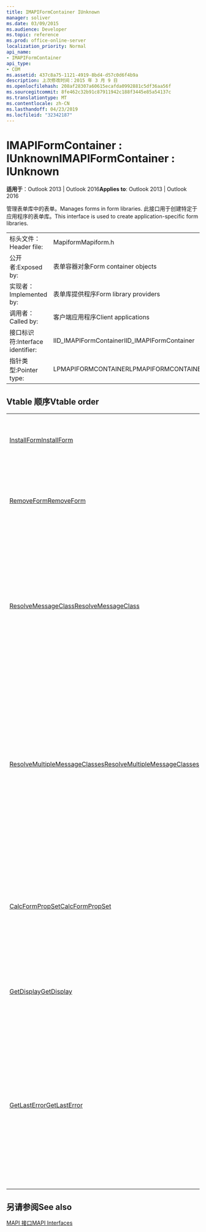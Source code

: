 ```yaml
---
title: IMAPIFormContainer IUnknown
manager: soliver
ms.date: 03/09/2015
ms.audience: Developer
ms.topic: reference
ms.prod: office-online-server
localization_priority: Normal
api_name:
- IMAPIFormContainer
api_type:
- COM
ms.assetid: 437c8a75-1121-4919-8bd4-d57c0d6f4b9a
description: 上次修改时间：2015 年 3 月 9 日
ms.openlocfilehash: 208af28307a60615ecafda0992881c5df36aa56f
ms.sourcegitcommit: 8fe462c32b91c87911942c188f3445e85a54137c
ms.translationtype: MT
ms.contentlocale: zh-CN
ms.lasthandoff: 04/23/2019
ms.locfileid: "32342187"
---
```

# <a name="imapiformcontainer--iunknown"></a><span data-ttu-id="d4479-103">IMAPIFormContainer : IUnknown</span><span class="sxs-lookup"><span data-stu-id="d4479-103">IMAPIFormContainer : IUnknown</span></span>

  
  
<span data-ttu-id="d4479-104">**适用于**：Outlook 2013 | Outlook 2016</span><span class="sxs-lookup"><span data-stu-id="d4479-104">**Applies to**: Outlook 2013 | Outlook 2016</span></span> 
  
<span data-ttu-id="d4479-105">管理表单库中的表单。</span><span class="sxs-lookup"><span data-stu-id="d4479-105">Manages forms in form libraries.</span></span> <span data-ttu-id="d4479-106">此接口用于创建特定于应用程序的表单库。</span><span class="sxs-lookup"><span data-stu-id="d4479-106">This interface is used to create application-specific form libraries.</span></span> 
  
|||
|:-----|:-----|
|<span data-ttu-id="d4479-107">标头文件：</span><span class="sxs-lookup"><span data-stu-id="d4479-107">Header file:</span></span>  <br/> |<span data-ttu-id="d4479-108">Mapiform</span><span class="sxs-lookup"><span data-stu-id="d4479-108">Mapiform.h</span></span>  <br/> |
|<span data-ttu-id="d4479-109">公开者:</span><span class="sxs-lookup"><span data-stu-id="d4479-109">Exposed by:</span></span>  <br/> |<span data-ttu-id="d4479-110">表单容器对象</span><span class="sxs-lookup"><span data-stu-id="d4479-110">Form container objects</span></span>  <br/> |
|<span data-ttu-id="d4479-111">实现者：</span><span class="sxs-lookup"><span data-stu-id="d4479-111">Implemented by:</span></span>  <br/> |<span data-ttu-id="d4479-112">表单库提供程序</span><span class="sxs-lookup"><span data-stu-id="d4479-112">Form library providers</span></span>  <br/> |
|<span data-ttu-id="d4479-113">调用者：</span><span class="sxs-lookup"><span data-stu-id="d4479-113">Called by:</span></span>  <br/> |<span data-ttu-id="d4479-114">客户端应用程序</span><span class="sxs-lookup"><span data-stu-id="d4479-114">Client applications</span></span>  <br/> |
|<span data-ttu-id="d4479-115">接口标识符:</span><span class="sxs-lookup"><span data-stu-id="d4479-115">Interface identifier:</span></span>  <br/> |<span data-ttu-id="d4479-116">IID_IMAPIFormContainer</span><span class="sxs-lookup"><span data-stu-id="d4479-116">IID_IMAPIFormContainer</span></span>  <br/> |
|<span data-ttu-id="d4479-117">指针类型:</span><span class="sxs-lookup"><span data-stu-id="d4479-117">Pointer type:</span></span>  <br/> |<span data-ttu-id="d4479-118">LPMAPIFORMCONTAINER</span><span class="sxs-lookup"><span data-stu-id="d4479-118">LPMAPIFORMCONTAINER</span></span>  <br/> |
   
## <a name="vtable-order"></a><span data-ttu-id="d4479-119">Vtable 顺序</span><span class="sxs-lookup"><span data-stu-id="d4479-119">Vtable order</span></span>

|||
|:-----|:-----|
|[<span data-ttu-id="d4479-120">InstallForm</span><span class="sxs-lookup"><span data-stu-id="d4479-120">InstallForm</span></span>](imapiformcontainer-installform.md) <br/> |<span data-ttu-id="d4479-121">将表单安装到表单容器中。</span><span class="sxs-lookup"><span data-stu-id="d4479-121">Installs a form into a form container.</span></span>  <br/> |
|[<span data-ttu-id="d4479-122">RemoveForm</span><span class="sxs-lookup"><span data-stu-id="d4479-122">RemoveForm</span></span>](imapiformcontainer-removeform.md) <br/> |<span data-ttu-id="d4479-123">从表单容器中删除特定的窗体。</span><span class="sxs-lookup"><span data-stu-id="d4479-123">Removes a particular form from a form container.</span></span>  <br/> |
|[<span data-ttu-id="d4479-124">ResolveMessageClass</span><span class="sxs-lookup"><span data-stu-id="d4479-124">ResolveMessageClass</span></span>](imapiformcontainer-resolvemessageclass.md) <br/> |<span data-ttu-id="d4479-125">将邮件类别解析为表单容器中的窗体, 并返回该窗体的窗体信息对象。</span><span class="sxs-lookup"><span data-stu-id="d4479-125">Resolves a message class to its form in a form container and returns a form information object for that form.</span></span>  <br/> |
|[<span data-ttu-id="d4479-126">ResolveMultipleMessageClasses</span><span class="sxs-lookup"><span data-stu-id="d4479-126">ResolveMultipleMessageClasses</span></span>](imapiformcontainer-resolvemultiplemessageclasses.md) <br/> |<span data-ttu-id="d4479-127">将一组消息类解析为表单容器中的窗体, 并返回这些窗体的窗体信息对象的数组。</span><span class="sxs-lookup"><span data-stu-id="d4479-127">Resolves a group of message classes to their forms in a form container and returns an array of form information objects for those forms.</span></span>  <br/> |
|[<span data-ttu-id="d4479-128">CalcFormPropSet</span><span class="sxs-lookup"><span data-stu-id="d4479-128">CalcFormPropSet</span></span>](imapiformcontainer-calcformpropset.md) <br/> |<span data-ttu-id="d4479-129">返回安装在表单容器中的所有表单所使用的属性的数组。</span><span class="sxs-lookup"><span data-stu-id="d4479-129">Returns an array of the properties used by all forms installed in a form container.</span></span>  <br/> |
|[<span data-ttu-id="d4479-130">GetDisplay</span><span class="sxs-lookup"><span data-stu-id="d4479-130">GetDisplay</span></span>](imapiformcontainer-getdisplay.md) <br/> |<span data-ttu-id="d4479-131">返回表单容器的显示名称。</span><span class="sxs-lookup"><span data-stu-id="d4479-131">Returns the display name of a form container.</span></span>  <br/> |
|[<span data-ttu-id="d4479-132">GetLastError</span><span class="sxs-lookup"><span data-stu-id="d4479-132">GetLastError</span></span>](imapiformcontainer-getlasterror.md) <br/> |<span data-ttu-id="d4479-133">返回一个[MAPIERROR](mapierror.md)结构, 其中包含有关在表单容器对象中发生的上一个错误的信息。</span><span class="sxs-lookup"><span data-stu-id="d4479-133">Returns a [MAPIERROR](mapierror.md) structure containing information about the previous error occurring to the form container object.</span></span>  <br/> |
   
## <a name="see-also"></a><span data-ttu-id="d4479-134">另请参阅</span><span class="sxs-lookup"><span data-stu-id="d4479-134">See also</span></span>



[<span data-ttu-id="d4479-135">MAPI 接口</span><span class="sxs-lookup"><span data-stu-id="d4479-135">MAPI Interfaces</span></span>](mapi-interfaces.md)

